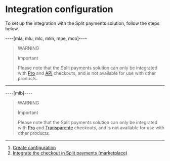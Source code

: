 # Integration configuration

To set up the integration with the Split payments solution, follow the steps below.

----[mla, mlu, mlc, mlm, mpe, mco]----
> WARNING
>
> Important
>
> Please note that the Split payments solution can only be integrated with [Pro](/developers/en/docs/split-payments/landing) and [API](/developers/en/docs/checkout-api/landing) checkouts, and is not available for use with other products.

------------ 
----[mlb]----
> WARNING
>
> Important
>
> Please note that the Split payments solution can only be integrated with [Pro](/developers/en/docs/split-payments/landing) and [Transparente](/developers/en/docs/checkout-api/landing) checkouts, and is not available for use with other products.

------------
   1. [Create configuration](/developers/en/docs/split-payments/integration-configuration/create-configuration)
   2. [Integrate the checkout in Split payments (marketplace)](/developers/en/docs/split-payments/integration-configuration/integrate-marketplace)